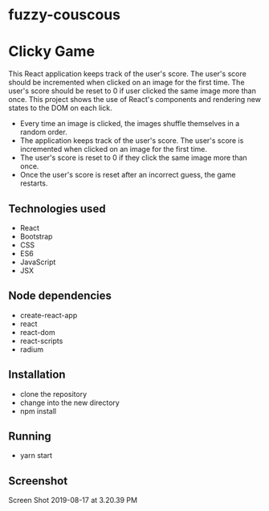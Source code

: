# fuzzy-couscous

# Clicky Game
This React application keeps track of the user's score. The user's score should be incremented when clicked on an image for the first time. The user's score should be reset to 0 if user clicked the same image more than once. This project shows the use of React's components and rendering new states to the DOM on each lick.

- Every time an image is clicked, the images shuffle themselves in a random order.
- The application keeps track of the user's score. The user's score is incremented when clicked on an image for the first time. 
- The user's score is reset to 0 if they click the same image more than once.
- Once the user's score is reset after an incorrect guess, the game restarts.

## Technologies used
- React
- Bootstrap
- CSS
- ES6
- JavaScript
- JSX

## Node dependencies
- create-react-app
- react
- react-dom
- react-scripts
- radium

## Installation
- clone the repository
- change into the new directory
- npm install

## Running
- yarn start

## Screenshot

Screen Shot 2019-08-17 at 3.20.39 PM
